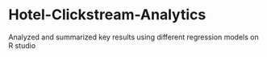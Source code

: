 # Hotel-Clickstream-Analytics
Analyzed and summarized key results using different regression models on R studio
